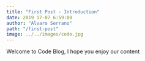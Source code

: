```yaml
---
title: "First Post - Introduction"
date: 2019 17-07 6:59:00
author: "Alvaro Serrano"
path: "/first-post"
image: ../../images/code.jpg
---
```


Welcome to Code Blog, I hope you enjoy our content
